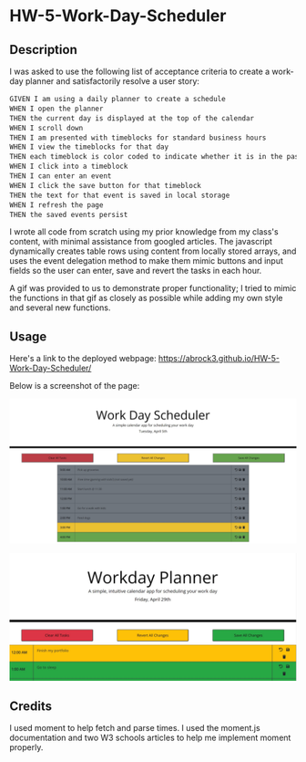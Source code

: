 # HW-5-Work-Day-Scheduler

## Description

I was asked to use the following list of acceptance criteria to create a work-day planner and satisfactorily resolve a user story:

```md
GIVEN I am using a daily planner to create a schedule
WHEN I open the planner
THEN the current day is displayed at the top of the calendar
WHEN I scroll down
THEN I am presented with timeblocks for standard business hours
WHEN I view the timeblocks for that day
THEN each timeblock is color coded to indicate whether it is in the past, present, or future
WHEN I click into a timeblock
THEN I can enter an event
WHEN I click the save button for that timeblock
THEN the text for that event is saved in local storage
WHEN I refresh the page
THEN the saved events persist
```

I wrote all code from scratch using my prior knowledge from my class's content, with minimal assistance from googled articles. The javascript dynamically creates table rows using content from locally stored arrays, and uses the event delegation method to make them mimic buttons and input fields so the user can enter, save and revert the tasks in each hour.

A gif was provided to us to demonstrate proper functionality; I tried to mimic the functions in that gif as closely as possible while adding my own style and several new functions.

## Usage

Here's a link to the deployed webpage: https://abrock3.github.io/HW-5-Work-Day-Scheduler/

Below is a screenshot of the page:

![Screenshot](./assets/images/screenshot.jpg?raw=true "Screenshot")

![Screenshot](./assets/images/screenshot2.jpg?raw=true "Screenshot")

## Credits
I used moment to help fetch and parse times.
I used the moment.js documentation and two W3 schools articles to help me implement moment properly.